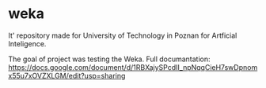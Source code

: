 # weka
It' repository made for University of Technology in Poznan for Artficial Inteligence.

The goal of project was testing the Weka.
Full documantation: https://docs.google.com/document/d/1RBXajySPcdII_npNqqCieH7swDpnomx55u7xOVZXLGM/edit?usp=sharing

